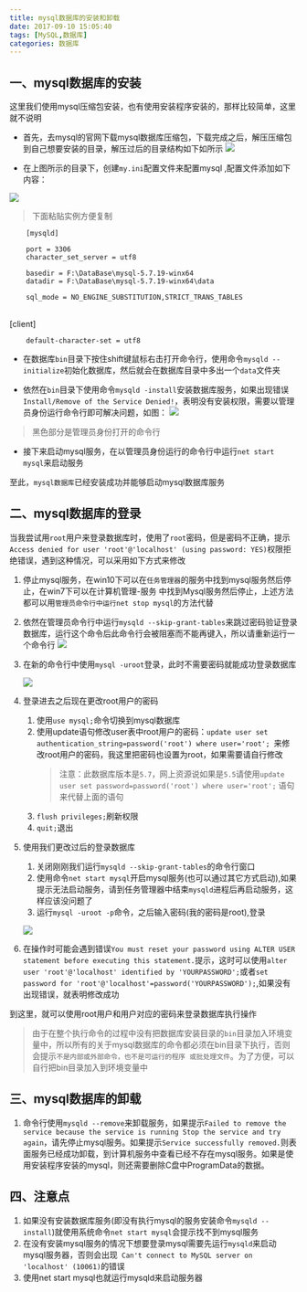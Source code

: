 ```yaml
---
title: mysql数据库的安装和卸载
date: 2017-09-10 15:05:40
tags: [MySQL,数据库]
categories: 数据库
---
```



## 一、mysql数据库的安装

这里我们使用mysql压缩包安装，也有使用安装程序安装的，那样比较简单，这里就不说明

+ 首先，去mysql的官网下载mysql数据库压缩包，下载完成之后，解压压缩包到自己想要安装的目录，解压过后的目录结构如下如所示
	![](/img/mysql_dir.png)

+ 在上图所示的目录下，创建```my.ini```配置文件来配置mysql
,配置文件添加如下内容：

![](/img/my.ini.jpg)


<!--more-->

> 下面粘贴实例方便复制

		[mysqld]
		
		port = 3306
		character_set_server = utf8
		
		basedir = F:\DataBase\mysql-5.7.19-winx64
		datadir = F:\DataBase\mysql-5.7.19-winx64\data
		
		sql_mode = NO_ENGINE_SUBSTITUTION,STRICT_TRANS_TABLES


​		
		[client]
		
		default-character-set = utf8



+ 在数据库```bin```目录下按住shift键鼠标右击打开命令行，使用命令```mysqld --initialize```初始化数据库，然后就会在数据库目录中多出一个```data```文件夹

+ 依然在```bin```目录下使用命令```mysqld -install```安装数据库服务，如果出现错误```Install/Remove of the Service Denied!```，表明没有安装权限，需要以管理员身份运行命令行即可解决问题，如图：
![](/img/mysql-install.png)

> 黑色部分是管理员身份打开的命令行
> 

+ 接下来启动mysql服务，在以管理员身份运行的命令行中运行`net start mysql`来启动服务

至此，`mysql数据库`已经安装成功并能够启动mysql数据库服务

## 二、mysql数据库的登录


当我尝试用`root`用户来登录数据库时，使用了`root`密码，但是密码不正确，提示`Access denied for user 'root'@'localhost' (using password: YES)`权限拒绝错误，遇到这种情况，可以采用如下方式来修改

1. 停止mysql服务，在win10下可以在`任务管理器`的服务中找到mysql服务然后停止，在win7下可以在计算机管理-服务 
中找到Mysql服务然后停止，上述方法都可以用`管理员命令行中运行net stop mysql`的方法代替

2. 依然在管理员命令行中运行`mysqld --skip-grant-tables`来跳过密码验证登录数据库，运行这个命令后此命令行会被阻塞而不能再键入，所以请重新运行一个命令行
	![](/img/mysqld--skip-grant-tables.png)

3. 在新的命令行中使用`mysql -uroot`登录，此时不需要密码就能成功登录数据库

	![](/img/mysqllogin.png)


4. 登录进去之后现在更改root用户的密码
	1. 使用`use mysql;`命令切换到mysql数据库
	2. 使用update语句修改user表中root用户的密码：`update user set authentication_string=password('root') where user='root'; `来修改root用户的密码，我这里把密码也设置为root，如果需要请自行修改
		> 注意：此数据库版本是`5.7`，网上资源说如果是`5.5`请使用`update user set password=password('root') where user='root';` 语句来代替上面的语句
	3. `flush privileges;`刷新权限
	4. `quit;`退出

5. 使用我们更改过后的登录数据库
	1. 关闭刚刚我们运行`mysqld --skip-grant-tables`的命令行窗口
	2. 使用命令`net start mysql`开启mysql服务(也可以通过其它方式启动),如果提示无法启动服务，请到任务管理器中结束`mysqld`进程后再启动服务，这样应该没问题了
	3. 运行`mysql -uroot -p`命令，之后输入密码(我的密码是root),登录
	
	![](/img/mysqlloginwithpwd.png)
6. 在操作时可能会遇到错误`You must reset your password using ALTER USER statement before executing this statement.`提示，这时可以使用`alter user 'root'@'localhost' identified by 'YOURPASSWORD';`或者`set password for 'root'@'localhost'=password('YOURPASSWORD');`,如果没有出现错误，就表明修改成功

到这里，就可以使用root用户和用户对应的密码来登录数据库执行操作


> 由于在整个执行命令的过程中没有把数据库安装目录的`bin`目录加入环境变量中，所以所有的关于mysql数据库的命令都必须在bin目录下执行，否则会提示`不是内部或外部命令，也不是可运行的程序
或批处理文件`。为了方便，可以自行把bin目录加入到环境变量中

## 三、mysql数据库的卸载

1. 命令行使用`mysqld --remove`来卸载服务，如果提示`Failed to remove the service because the service is running
Stop the service and try again`，请先停止mysql服务。如果提示`Service successfully removed.`则表面服务已经成功卸载，到计算机服务中查看已经不存在mysql服务。如果是使用安装程序安装的mysql，则还需要删除C盘中ProgramData的数据。


## 四、注意点

1. 如果没有安装数据库服务(即没有执行mysql的服务安装命令`mysqld --install`)就使用系统命令`net start mysql`会提示找不到mysql服务
2. 在没有安装mysql服务的情况下想要登录mysql需要先运行`mysqld`来启动mysql服务器，否则会出现` Can't connect to MySQL server on 'localhost' (10061)`的错误
3. 使用net start mysql也就运行mysqld来启动服务器